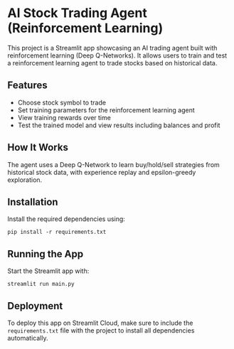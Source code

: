 # AI Stock Trading Agent (Reinforcement Learning)

This project is a Streamlit app showcasing an AI trading agent built with reinforcement learning (Deep Q-Networks). It allows users to train and test a reinforcement learning agent to trade stocks based on historical data.

## Features

- Choose stock symbol to trade
- Set training parameters for the reinforcement learning agent
- View training rewards over time
- Test the trained model and view results including balances and profit

## How It Works

The agent uses a Deep Q-Network to learn buy/hold/sell strategies from historical stock data, with experience replay and epsilon-greedy exploration.

## Installation

Install the required dependencies using:

```
pip install -r requirements.txt
```

## Running the App

Start the Streamlit app with:

```
streamlit run main.py
```

## Deployment

To deploy this app on Streamlit Cloud, make sure to include the `requirements.txt` file with the project to install all dependencies automatically.